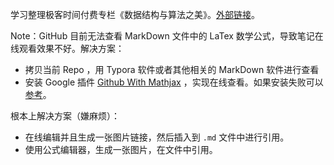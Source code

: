 学习整理极客时间付费专栏《数据结构与算法之美》。[外部链接](https://time.geekbang.org/column/intro/126)。

Note：GitHub 目前无法查看 MarkDown 文件中的 LaTex 数学公式，导致笔记在线观看效果不好。解决方案：

- 拷贝当前 Repo ，用 Typora 软件或者其他相关的 MarkDown 软件进行查看
- 安装 Google 插件 [Github With Mathjax](https://chrome.google.com/webstore/detail/github-with-mathjax/ioemnmodlmafdkllaclgeombjnmnbima) ，实现在线查看。如果安装失败可以 [参考](https://github.com/orsharir/github-mathjax/issues/24)。

根本上解决方案（嫌麻烦）：

- 在线编辑并且生成一张图片链接，然后插入到 `.md` 文件中进行引用。
- 使用公式编辑器，生成一张图片，在文件中引用。